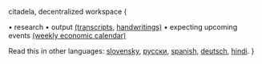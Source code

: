 citadela, decentralized workspace {

• research
• output [(transcripts](https://github.com/samuelPapranec/transcripts), [handwritings)](https://github.com/samuelPapranec/handwritings)
• expecting upcoming events [(weekly economic calendar)](https://github.com/samuelPapranec/econcal)

Read this in other languages: [slovensky](https://github.com/samuelPapranec/citadela_alpha/readme_sk.md), [русски](https://github.com/samuelPapranec/citadela_alpha/readme_ru.md), [spanish](https://github.com/samuelPapranec/citadela_alpha/readme_es.md), [deutsch](https://github.com/samuelPapranec/citadela_alpha/readme_de.md), [hindi]().
}

   
   
        
              
    
    
   
